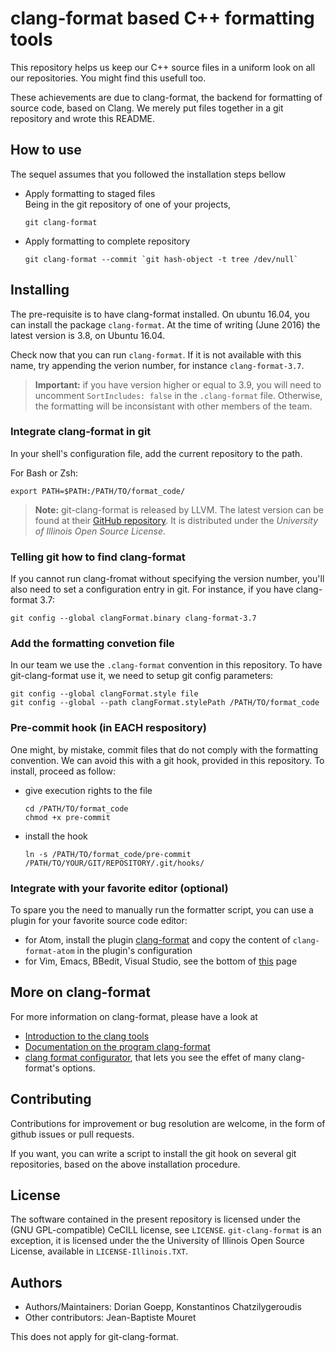 # clang-format based C++ formatting tools

This repository helps us keep our C++ source files in a uniform look on all our repositories. You might find this usefull too.

These achievements are due to clang-format, the backend for formatting of source code, based on Clang. We merely put files together in a git repository and wrote this README.

## How to use
The sequel assumes that you followed the installation steps bellow

- Apply formatting to staged files  
  Being in the git repository of one of your projects,

  ```shell
  git clang-format
  ```
- Apply formatting to complete repository

  ```shell
  git clang-format --commit `git hash-object -t tree /dev/null`
  ```

## Installing
The pre-requisite is to have clang-format installed. On ubuntu 16.04, you can install the package `clang-format`. At the time of writing (June 2016) the latest version is 3.8, on Ubuntu 16.04.

Check now that you can run `clang-format`. If it is not available with this name, try appending the verion number, for instance `clang-format-3.7`.

> **Important:** if you have version higher or equal to 3.9, you will need to uncomment `SortIncludes: false` in the `.clang-format` file. Otherwise, the formatting will be inconsistant with other members of the team.

### Integrate clang-format in git
In your shell's configuration file, add the current repository to the path.

For Bash or Zsh:

```shell
export PATH=$PATH:/PATH/TO/format_code/
```

> **Note:** git-clang-format is released by LLVM. The latest version can be found at their [GitHub repository](https://github.com/llvm-mirror/clang/tree/master/tools/clang-format). It is distributed under the _University of Illinois Open Source License_.

### Telling git how to find clang-format
If you cannot run clang-fromat without specifying the version number, you'll also need to set a configuration entry in git. For instance, if you have clang-format 3.7:

```shell
git config --global clangFormat.binary clang-format-3.7
```

### Add the formatting convetion file
In our team we use the `.clang-format` convention in this repository. To have git-clang-format use it, we need to setup git config parameters:

```shell
git config --global clangFormat.style file
git config --global --path clangFormat.stylePath /PATH/TO/format_code
```

### Pre-commit hook (in EACH respository)
One might, by mistake, commit files that do not comply with the formatting convention. We can avoid this with a git hook, provided in this repository. To install, proceed as follow:

- give execution rights to the file  
  ```shell
  cd /PATH/TO/format_code
  chmod +x pre-commit
  ```
- install the hook  
  ```shell
  ln -s /PATH/TO/format_code/pre-commit /PATH/TO/YOUR/GIT/REPOSITORY/.git/hooks/
  ```

### Integrate with your favorite editor (optional)
To spare you the need to manually run the formatter script, you can use a plugin for your favorite source code editor:

- for Atom, install the plugin [clang-format](https://github.com/LiquidHelium/atom-clang-format) and copy the content of `clang-format-atom` in the plugin's configuration
- for Vim, Emacs, BBedit, Visual Studio, see the bottom of [this](http://clang.llvm.org/docs/ClangFormat.html) page

## More on clang-format
For more information on clang-format, please have a look at

- [Introduction to the clang tools](http://clang.llvm.org/docs/ClangTools.html)
- [Documentation on the program clang-format](http://clang.llvm.org/docs/ClangFormat.html)
- [clang format configurator](http://zed0.co.uk/clang-format-configurator/), that lets you see the effet of many clang-format's options.

## Contributing
Contributions for improvement or bug resolution are welcome, in the form of github issues or pull requests.

If you want, you can write a script to install the git hook on several git repositories, based on the above installation procedure.

## License
The software contained in the present repository is licensed under the (GNU GPL-compatible) CeCILL license, see `LICENSE`. `git-clang-format` is an exception, it is licensed under the the University of Illinois Open Source License, available in `LICENSE-Illinois.TXT`.

## Authors

- Authors/Maintainers: Dorian Goepp, Konstantinos Chatzilygeroudis
- Other contributors: Jean-Baptiste Mouret

This does not apply for git-clang-format.